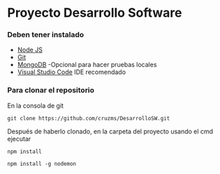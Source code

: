 # Proyecto Desarrollo Software

### Deben tener instalado
* [Node JS](https://nodejs.org/dist/v8.11.1/node-v8.11.1-x64.msi)
* [Git](https://git-scm.com/downloads)
* [MongoDB](https://www.mongodb.com/download-center#community) -Opcional para hacer pruebas locales
* [Visual Studio Code](https://code.visualstudio.com/) IDE recomendado

### Para clonar el repositorio

En la consola de git

```
git clone https://github.com/cruzms/DesarrolloSW.git
```

Después de haberlo clonado, en la carpeta del proyecto usando el cmd ejecutar

```
npm install
```

```
npm install -g nodemon
```